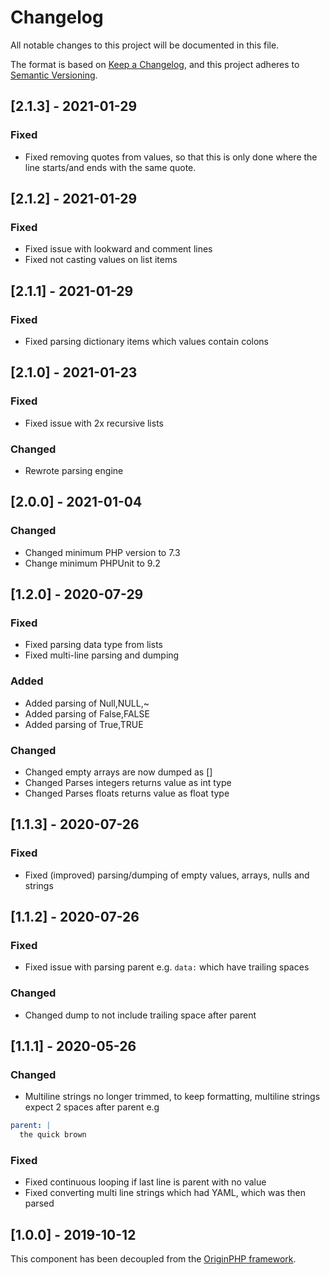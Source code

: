 # Changelog

All notable changes to this project will be documented in this file.

The format is based on [Keep a Changelog](https://keepachangelog.com/en/1.0.0/),
and this project adheres to [Semantic Versioning](https://semver.org/spec/v2.0.0.html).

## [2.1.3] - 2021-01-29

### Fixed

- Fixed removing quotes from values, so that this is only done where the line starts/and ends with the same quote.

## [2.1.2] - 2021-01-29

### Fixed

- Fixed issue with lookward and comment lines
- Fixed not casting values on list items

## [2.1.1] - 2021-01-29

### Fixed

- Fixed parsing dictionary items which values contain colons

## [2.1.0] - 2021-01-23

### Fixed

- Fixed issue with 2x recursive lists

### Changed

- Rewrote parsing engine

## [2.0.0] - 2021-01-04

### Changed

- Changed minimum PHP version to 7.3
- Change minimum PHPUnit to 9.2

## [1.2.0] - 2020-07-29

### Fixed

- Fixed parsing data type from lists
- Fixed multi-line parsing and dumping

### Added

- Added parsing of Null,NULL,~
- Added parsing of False,FALSE
- Added parsing of True,TRUE

### Changed

- Changed empty arrays are now dumped as []
- Changed Parses integers returns value as int type
- Changed Parses floats returns value as float type

## [1.1.3] - 2020-07-26

### Fixed

- Fixed (improved) parsing/dumping of empty values, arrays, nulls and strings

## [1.1.2] - 2020-07-26

### Fixed

- Fixed issue with parsing parent e.g. `data:` which have trailing spaces

### Changed

- Changed dump to not include trailing space after parent

## [1.1.1] - 2020-05-26

### Changed

- Multiline strings no longer trimmed, to keep formatting, multiline strings expect 2 spaces after parent e.g

```yaml
parent: |
  the quick brown
```

### Fixed
- Fixed continuous looping if last line is parent with no value
- Fixed converting multi line strings which had YAML, which was then parsed

## [1.0.0] - 2019-10-12

This component has been decoupled from the [OriginPHP framework](https://www.originphp.com/).